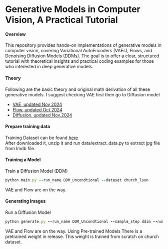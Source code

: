 # Generative Models in Computer Vision, A Practical Tutorial

#### Overview
This repository provides hands-on implementations of generative models in computer vision, covering Variational AutoEncoders (VAEs), Flows, and Denoising Diffusion Models (DDMs). The goal is to offer a clear, structured tutorial with theoretical insights and practical coding examples for those who interested in deep generative models.
#### Theory
Following are the basic theory and original math derivation of all these generative models. I suggest checking VAE first then go to Diffusion model<br>
- [VAE, updated Nov,2024](https://hip-cuckoo-8c7.notion.site/VAE-14225ee585b5804d9ceccca43f055f99) <br>
- [Flow, updated Oct,2024](https://hip-cuckoo-8c7.notion.site/Flow-14225ee585b580b0b4d4defa8ece6cc2) <br>
- [Diffusion, updated Nov,2024](https://hip-cuckoo-8c7.notion.site/Denoising-Diffusion-Model-DDM-14225ee585b58051b2ebff48025ddb90) <br>
#### Prepare training data
Training Dataset can be found [here](http://dl.yf.io/lsun/)<br>
After downloaded it, unzip it and run data/extract_data.py to extract jpg file from lmdb file.<br>
#### Training a Model
Train a Diffusion Model (DDM)
```rb
python main.py --run_name DDM_Uncondtional --dataset church_lsun
```
VAE and Flow are on the way.
#### Generating Images
Run a Diffusion Model
```rb
python generate.py --run_name DDM_Uncondtional --sample_step ddim --number_of_generate_example 10
```
VAE and Flow are on the way.
Using Pre-trained Models
There is a pretrained weight in release. This weight is trained from scratch on church dataset.
